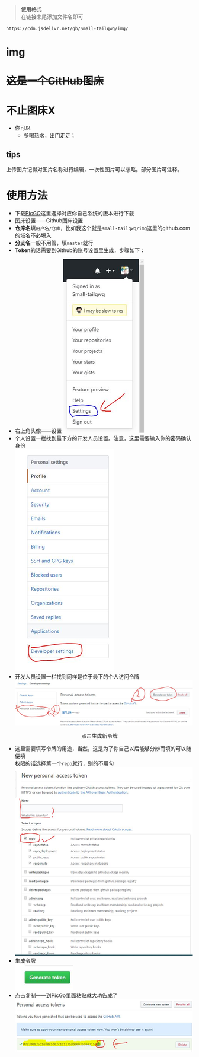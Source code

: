 > **使用格式**  
在链接末尾添加文件名即可
```
https://cdn.jsdelivr.net/gh/Small-tailqwq/img/
```

# **img**  
# ~~这是一个GitHub图床~~  
# 不止图床X
- 你可以 
  - 多喝热水，出门走走； 

## tips   
上传图片记得对图片名称进行编辑，一次性图片可以忽略。部分图片可注释。  


# 使用方法  
- 下载[PicGO](https://github.com/Molunerfinn/PicGo)这里选择对应你自己系统的版本进行下载  
- 图床设置——Github图床设置  
- **仓库名**填`用户名/仓库`，比如我这个就是`small-tailqwq/img`这里的github.com的域名不必填入  
- **分支名**一般不用管，填`master`就行  
- **Token**的话需要到Github的账号设置里生成，步骤如下：  
* 右上角头像——设置 
![](https://raw.githubusercontent.com/Small-tailqwq/img/master/blog/img001.JPG)
* 个人设置一栏找到最下方的开发人员设置。注意，这里需要输入你的密码确认身份  
![](https://raw.githubusercontent.com/Small-tailqwq/img/master/blog/img002.JPG)
* 开发人员设置一栏找到同样是位于最下的个人访问令牌  
![](https://raw.githubusercontent.com/Small-tailqwq/img/master/blog/img003.JPG)  
<p align="center">点击生成新令牌</p>

* 这里需要填写令牌的用途，当然，这是为了你自己以后能够分辨而填的~~可以随便填~~  
权限的话选择第一个`repo`就行，别的不用勾  
![](https://raw.githubusercontent.com/Small-tailqwq/img/master/blog/img004.JPG)
* 生成令牌  
![](https://raw.githubusercontent.com/Small-tailqwq/img/master/blog/img005.JPG)
* 点击复制——到PicGo里面粘贴就大功告成了  
![](https://raw.githubusercontent.com/Small-tailqwq/img/master/blog/img006.JPG)  
